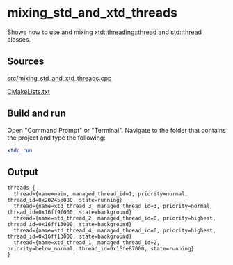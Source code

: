 # mixing_std_and_xtd_threads

Shows how to use and mixing [xtd::threading::thread](https://gammasoft71.github.io/xtd/reference_guides/latest/classxtd_1_1threading_1_1thread.html) and [std::thread](https://en.cppreference.com/w/cpp/thread/thread) classes.

## Sources

[src/mixing_std_and_xtd_threads.cpp](src/mixing_std_and_xtd_threads.cpp)

[CMakeLists.txt](CMakeLists.txt)

## Build and run

Open "Command Prompt" or "Terminal". Navigate to the folder that contains the project and type the following:

```cmake
xtdc run
```

## Output

```
threads {
  thread={name=main, managed_thread_id=1, priority=normal, thread_id=0x20245e080, state=running}
  thread={name=xtd_thread_3, managed_thread_id=3, priority=normal, thread_id=0x16ff9f000, state=background}
  thread={name=std_thread_2, managed_thread_id=0, priority=highest, thread_id=0x16ff13000, state=background}
  thread={name=std_thread_4, managed_thread_id=0, priority=highest, thread_id=0x16ff13000, state=background}
  thread={name=xtd_thread_1, managed_thread_id=2, priority=below_normal, thread_id=0x16fe87000, state=running}
}
```
